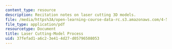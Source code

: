 ```yaml
---
content_type: resource
description: Recitation notes on laser cutting 3D models.
file: /media/https%3A/open-learning-course-data-rc.s3.amazonaws.com/4-500-introduction-to-design-computing-fall-2008/37fefad1a6c23e414d27d05796508053_rec7.pdf
file_type: application/pdf
resourcetype: Document
title: Laser Cutting-Model Process
uid: 37fefad1-a6c2-3e41-4d27-d05796508053
---
```

